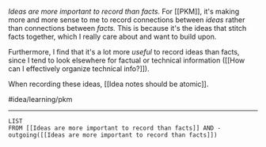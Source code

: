 *Ideas are more important to record than facts.* For [[PKM]], it's making more and more sense to me to record connections between *ideas* rather than connections between *facts.* This is because it's the ideas that stitch facts together, which I really care about and want to build upon. 

Furthermore, I find that it's a lot more *useful* to record ideas than facts, since I tend to look elsewhere for factual or technical information ([[How can I effectively organize technical info?]]). 

When recording these ideas, [[Idea notes should be atomic]]. 

#idea/learning/pkm 

---
```dataview
LIST
FROM [[Ideas are more important to record than facts]] AND -outgoing([[Ideas are more important to record than facts]])
```